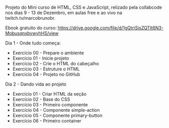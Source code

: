 Projeto do Mini curso de HTML, CSS e JavaScript, relizado pela collabcode nos dias 9 - 13 de Dezembro, em aulas free e ao vivo na twitch.tv/marcobrunobr.

Ebook gratuito do curso: https://drive.google.com/file/d/1gQtriSisZQTlt6N3-MobusqnxbywyhHS/view

Dia 1 - Onde tudo começa: 
- Exercício 00 - Prepare o ambiente
- Exercício 01 - Inicie projeto
- Exercício 02 - Crie o HTML do cabeçalho
- Exercício 03 - Estruture o HTML
- Exercício 04 - Projeto no GitHub

Dia 2 - Dando vida ao projeto
- Exercício 01 - Criar HTML da seção
- Exercício 02 - Base do CSS
- Exercício 03 - Primeiro componente
- Exercício 04 - Componente simple-action
- Exercício 05 - Componente primary-button
- Exercício 06 - Primeiro container
